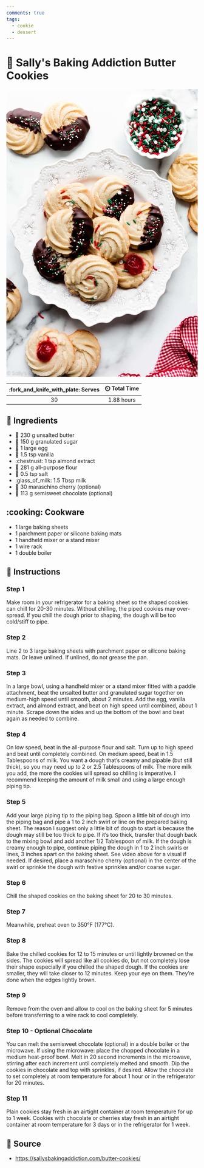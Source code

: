 ```yaml
---
comments: true
tags:
  - cookie
  - dessert
---
```

# :cookie: Sally's Baking Addiction Butter Cookies

![Sally's Baking Addiction Butter Cookies](../assets/images/sally's-baking-addiction-butter-cookies.jpg)

| :fork_and_knife_with_plate: Serves | :timer_clock: Total Time |
|:----------------------------------:|:-----------------------: |
| 30 | 1.88 hours |

## :salt: Ingredients

- :butter: 230 g unsalted butter
- :candy: 150 g granulated sugar
- :egg: 1 large egg
- :icecream: 1.5 tsp vanilla
- :chestnust: 1 tsp almond extract
- :ear_of_rice: 281 g all-purpose flour
- :salt: 0.5 tsp salt
- :glass_of_milk: 1.5 Tbsp milk
- :cherries: 30 maraschino cherry (optional)
- :chocolate_bar: 113 g semisweet chocolate (optional)

## :cooking: Cookware

- 1 large baking sheets
- 1 parchment paper or silicone baking mats
- 1 handheld mixer or a stand mixer
- 1 wire rack
- 1 double boiler

## :pencil: Instructions

### Step 1

Make room in your refrigerator for a baking sheet so the shaped cookies can chill for 20-30 minutes. Without chilling,
the piped cookies may over-spread. If you chill the dough prior to shaping, the dough will be too cold/stiff to pipe.

### Step 2

Line 2 to 3 large baking sheets with parchment paper or silicone baking mats. Or leave unlined. If unlined, do not
grease the pan.

### Step 3

In a large bowl, using a handheld mixer or a stand mixer fitted with a paddle attachment, beat the unsalted butter and
granulated sugar together on medium-high speed until smooth, about 2 minutes. Add the egg, vanilla extract, and almond
extract, and beat on high speed until combined, about 1 minute. Scrape down the sides and up the bottom of the bowl and
beat again as needed to combine.

### Step 4

On low speed, beat in the all-purpose flour and salt. Turn up to high speed and beat until completely combined. On
medium speed, beat in 1.5 Tablespoons of milk. You want a dough that’s creamy and pipable (but still thick), so you
may need up to 2 or 2.5 Tablespoons of milk. The more milk you add, the more the cookies will spread so chilling is
imperative. I recommend keeping the amount of milk small and using a large enough piping tip.

### Step 5

Add your large piping tip to the piping bag. Spoon a little bit of dough into the piping bag and pipe a 1 to 2 inch
swirl or line on the prepared baking sheet. The reason I suggest only a little bit of dough to start is because the
dough may still be too thick to pipe. If it’s too thick, transfer that dough back to the mixing bowl and add another
1/2 Tablespoon of milk. If the dough is creamy enough to pipe, continue piping the dough in 1 to 2 inch swirls or lines,
3 inches apart on the baking sheet. See video above for a visual if needed. If desired, place a maraschino cherry
(optional) in the center of the swirl or sprinkle the dough with festive sprinkles and/or coarse sugar.

### Step 6

Chill the shaped cookies on the baking sheet for 20 to 30 minutes.

### Step 7

Meanwhile, preheat oven to 350°F (177°C).

### Step 8

Bake the chilled cookies for 12 to 15 minutes or until lightly browned on the sides. The cookies will spread like all
cookies do, but not completely lose their shape especially if you chilled the shaped dough. If the cookies are smaller,
they will take closer to 12 minutes. Keep your eye on them. They’re done when the edges lightly brown.

### Step 9

Remove from the oven and allow to cool on the baking sheet for 5 minutes before transferring to a wire rack to cool
completely.

### Step 10 - Optional Chocolate

You can melt the semisweet chocolate (optional) in a double boiler or the microwave. If using the microwave: place the
chopped chocolate in a medium heat-proof bowl. Melt in 20 second increments in the microwave, stirring after each
increment until completely melted and smooth. Dip the cookies in chocolate and top with sprinkles, if desired. Allow
the chocolate to set completely at room temperature for about 1 hour or in the refrigerator for 20 minutes.

### Step 11

Plain cookies stay fresh in an airtight container at room temperature for up to 1 week. Cookies with chocolate or
cherries stay fresh in an airtight container at room temperature for 3 days or in the refrigerator for 1 week.

## :link: Source

- <https://sallysbakingaddiction.com/butter-cookies/>
